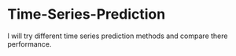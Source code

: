 # Time-Series-Prediction
I will try different time series prediction methods and compare there performance.
